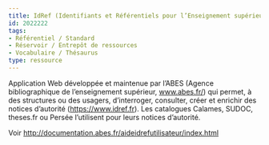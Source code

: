 ```yaml
---
title: IdRef (Identifiants et Référentiels pour l’Enseignement supérieure et la Recherche)
id: 2022222
tags:
- Référentiel / Standard
- Réservoir / Entrepôt de ressources
- Vocabulaire / Thésaurus
type: ressource
---
```


Application Web développée et maintenue par l’ABES (Agence bibliographique de l’enseignement supérieur, www.abes.fr/) qui permet, à des structures ou des usagers, d’interroger, consulter, créer et enrichir des notices d’autorité (<https://www.idref.fr>). Les catalogues Calames, SUDOC, theses.fr ou Persée l’utilisent pour leurs notices d’autorité.

Voir <http://documentation.abes.fr/aideidrefutilisateur/index.html>

